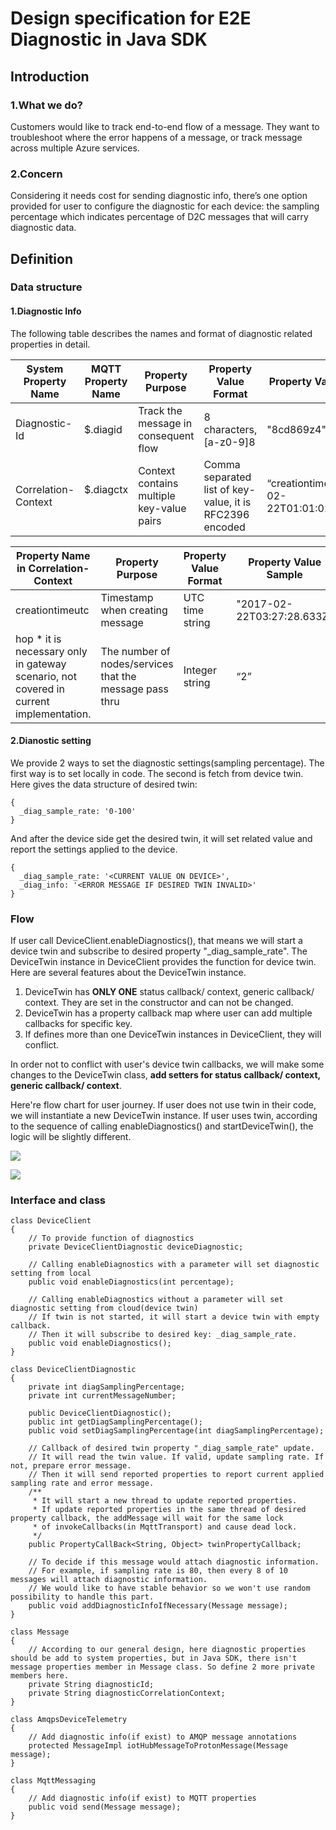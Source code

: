 # Design specification for E2E Diagnostic in Java SDK

## Introduction

### 1.What we do?
Customers would like to track end-to-end flow of a message. They want to troubleshoot where the error happens of a message, or track message across multiple Azure services.

### 2.Concern
Considering it needs cost for sending diagnostic info, there’s one option provided for user to configure the diagnostic for each device: the sampling percentage which indicates percentage of D2C messages that will carry diagnostic data.

## Definition

### Data structure

#### 1.Diagnostic Info
The following table describes the names and format of diagnostic related properties in detail.

| System Property Name | MQTT Property Name | Property Purpose                          | Property Value Format                                    | Property Value Sample                        |
|----------------------|--------------------|-------------------------------------------|----------------------------------------------------------|----------------------------------------------|
| Diagnostic-Id              | $.diagid           | Track the message in consequent flow      | 8 characters, [a-z0-9]8                                  | "8cd869z4"                                   |
| Correlation-Context  | $.diagctx             | Context contains multiple key-value pairs | Comma separated list of key-value, it is RFC2396 encoded | “creationtimeutc=2017-02-22T01:01:01Z,hop=2” |

| ﻿Property Name in Correlation-Context                                               | Property Purpose                                        | Property Value Format | Property Value Sample      |  
|------------------------------------------------------------------------------------|---------------------------------------------------------|-----------------------|----------------------------|
| creationtimeutc                                                                    | Timestamp when creating message                         | UTC time string       | "2017-02-22T03:27:28.633Z" |
| hop * it is necessary only in gateway scenario, not covered in current implementation.                                                                               | The number of nodes/services that the message pass thru | Integer string        | “2”                        |

#### 2.Dianostic setting
We provide 2 ways to set the diagnostic settings(sampling percentage). The first way is to set locally in code. The second is fetch from device twin. Here gives the data structure of desired twin:

    {
      _diag_sample_rate: '0-100'
    }

And after the device side get the desired twin, it will set related value and report the settings applied to the device.

    {
      _diag_sample_rate: '<CURRENT VALUE ON DEVICE>',
      _diag_info: '<ERROR MESSAGE IF DESIRED TWIN INVALID>'
    }

### Flow
If user call DeviceClient.enableDiagnostics(), that means we will start a device twin and subscribe to desired property "_diag_sample_rate". The DeviceTwin instance in DeviceClient provides the function for device twin. Here are several features about the DeviceTwin instance.
1. DeviceTwin has **ONLY ONE** status callback/ context, generic callback/ context. They are set in the constructor and can not be changed.
2. DeviceTwin has a property callback map where user can add multiple callbacks for specific key.
3. If defines more than one DeviceTwin instances in DeviceClient, they will conflict.

In order not to conflict with user's device twin callbacks, we will make some changes to the DeviceTwin class, **add setters for status callback/ context, generic callback/ context**.

Here're flow chart for user journey. If user does not use twin in their code, we will instantiate a new DeviceTwin instance. If user uses twin, according to the sequence of calling enableDiagnostics() and startDeviceTwin(), the logic will be slightly different.

![](./enable_diagnostics.png)

![](./start_device_twin.png)

### Interface and class
    class DeviceClient
    {
        // To provide function of diagnostics
        private DeviceClientDiagnostic deviceDiagnostic;

        // Calling enableDiagnostics with a parameter will set diagnostic setting from local
        public void enableDiagnostics(int percentage);

        // Calling enableDiagnostics without a parameter will set diagnostic setting from cloud(device twin)
        // If twin is not started, it will start a device twin with empty callback.
        // Then it will subscribe to desired key: _diag_sample_rate.
        public void enableDiagnostics();
    }

    class DeviceClientDiagnostic
    {
        private int diagSamplingPercentage;
        private int currentMessageNumber;

        public DeviceClientDiagnostic();
        public int getDiagSamplingPercentage();
        public void setDiagSamplingPercentage(int diagSamplingPercentage);
        
        // Callback of desired twin property "_diag_sample_rate" update.
        // It will read the twin value. If valid, update sampling rate. If not, prepare error message.
        // Then it will send reported properties to report current applied sampling rate and error message.
        /**
         * It will start a new thread to update reported properties.
         * If update reported properties in the same thread of desired property callback, the addMessage will wait for the same lock
         * of invokeCallbacks(in MqttTransport) and cause dead lock.
         */
        public PropertyCallBack<String, Object> twinPropertyCallback;

        // To decide if this message would attach diagnostic information.
        // For example, if sampling rate is 80, then every 8 of 10 messages will attach diagnostic information.
        // We would like to have stable behavior so we won't use random possibility to handle this part.
        public void addDiagnosticInfoIfNecessary(Message message);
    }

    class Message
    {
        // According to our general design, here diagnostic properties should be add to system properties, but in Java SDK, there isn't message properties member in Message class. So define 2 more private members here.
        private String diagnosticId;
        private String diagnosticCorrelationContext;
    }

    class AmqpsDeviceTelemetry
    {
        // Add diagnostic info(if exist) to AMQP message annotations
        protected MessageImpl iotHubMessageToProtonMessage(Message message);
    }

    class MqttMessaging
    {
        // Add diagnostic info(if exist) to MQTT properties
        public void send(Message message);
    }




